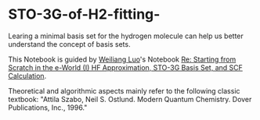 # STO-3G-of-H2-fitting-
Learing a minimal basis set for the hydrogen molecule can help us better understand the concept of basis sets.

This Notebook is guided by [Weiliang Luo](https://bohrium.dp.tech/user/luowl)'s Notebook [Re: Starting from Scratch in the e-World (I) HF Approximation, STO-3G Basis Set, and SCF Calculation](https://bohrium.dp.tech/notebooks/76266786918).

Theoretical and algorithmic aspects mainly refer to the following classic textbook:
"Attila Szabo, Neil S. Ostlund. Modern Quantum Chemistry. Dover Publications, Inc., 1996."

